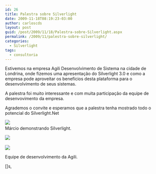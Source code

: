 ```yaml
---
id: 26
title: Palestra sobre Silverlight
date: 2009-11-18T08:19:23-03:00
author: carloscds
layout: post
guid: /post/2009/11/18/Palestra-sobre-Silverlight.aspx
permalink: /2009/11/palestra-sobre-silverlight/
categories:
  - Silverlight
tags:
  - consultoria
---
```

Estivemos na empresa Agili Desenvolvimento de Sistema na cidade de Londrina, onde fizemos uma apresentação do Silverlight 3.0 e como a empresa pode aproveitar os benefícios desta plataforma para o desenvolvimento de seus sistemas.

A palestra foi muito interessante e com muita participação da equipe de desenvovimento da empresa.

Agrademos o convite e esperamos que a palestra tenha mostrado todo o potencial do Silverlight.Net

![]( wp-content/uploads/DSC01632.jpg)   
Márcio demonstrando Silverlight.

![]( wp-content/uploads/DSC01633.jpg)  

![]( wp-content/uploads/DSC01635.jpg)  

Equipe de desenvolvimento da Agili.

[]s,